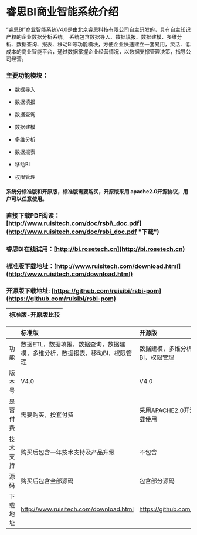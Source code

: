 # 睿思BI商业智能系统介绍

“[睿思BI](http://www.ruisitech.com/product.html)”商业智能系统V4.0是由[北京睿思科技有限公司](http://www.ruisitech.com)自主研发的，具有自主知识产权的企业数据分析系统。 系统包含数据导入、数据填报、数据建模、多维分析、数据查询、报表、移动BI等功能模块，方便企业快速建立一套易用，灵活、低成本的商业智能平台，通过数据掌握企业经营情况，以数据支撑管理决策，指导公司经营。

### 主要功能模块：

* 数据导入

* 数据填报

* 数据查询

* 数据建模

* 多维分析

* 数据报表

* 移动BI

* 权限管理

#### 系统分标准版和开原版，标准版需要购买，开原版采用 apache2.0开源协议，用户可以任意使用。

### 直接下载PDF阅读：[http://www.ruisitech.com/doc/rsbi\_doc.pdf](http://www.ruisitech.com/doc/rsbi_doc.pdf "下载")

### 睿思BI在线试用：[http://bi.rosetech.cn](http://bi.rosetech.cn)

### 标准版下载地址：[http://www.ruisitech.com/download.html](http://www.ruisitech.com/download.html)

### 开源版下载地址:  [https://github.com/ruisibi/rsbi-pom](https://github.com/ruisibi/rsbi-pom)



| 标准版-开原版比较 |
| :---: |


|  | 标准版 | 开源版 |
| :--- | :--- | :--- |
| 功能 | 数据ETL，数据填报，数据查询，数据建模，多维分析，数据报表，移动BI，权限管理 | 数据建模，多维分析，数据报表，移动BI，权限管理 |
| 版本号 | V4.0 | V4.0 |
| 是否付费 | 需要购买，按套付费 | 采用APACHE2.0开源协议，可任意下载使用 |
| 技术支持 | 购买后包含一年技术支持及产品升级 | 不包含 |
| 源码 | 购买后包含全部源码 | 包含部分源码 |
| 下载地址 | http://www.ruisitech.com/download.html | https://github.com/ruisibi/dashboard |



